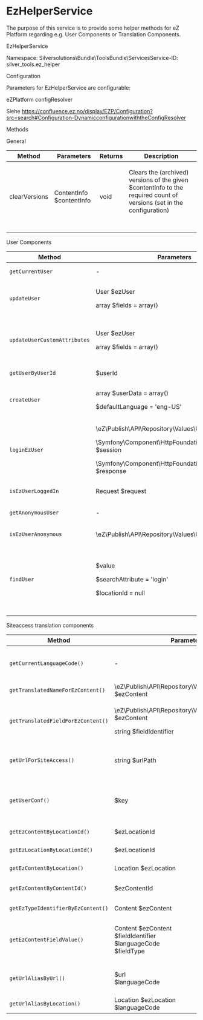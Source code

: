 #  EzHelperService 

The purpose of this service is to provide some helper methods for eZ Platform regarding e.g. User Components or Translation Components.

EzHelperService

Namespace: Silversolutions\\Bundle\\ToolsBundle\\ServicesService-ID: silver\_tools.ez\_helper

Configuration

Parameters for EzHelperService are configurable:

eZPlatform configResolver

Siehe <https://confluence.ez.no/display/EZP/Configuration?src=search#Configuration-DynamicconfigurationwiththeConfigResolver>

Methods

General

<table>
<thead>
<tr class="header">
<th>Method</th>
<th>Parameters</th>
<th>Returns</th>
<th>Description</th>
</tr>
</thead>
<tbody>
<tr>
<td>clearVersions</td>
<td>ContentInfo $contentInfo</td>
<td>void</td>
<td><div class="content-wrapper">
<p>Clears the (archived) versions of the given $contentInfo to the required count of versions (set in the configuration)</p>
<pre class="" data-syntaxhighlighter-params="brush: java; gutter: false; theme: Confluence" data-theme="Confluence"><code> </code></pre>
</td>
</tr>
</tbody>
</table>

User Components

<table>
<thead>
<tr class="header">
<th>Method</th>
<th>Parameters</th>
<th>Returns</th>
<th>Description</th>
</tr>
</thead>
<tbody>
<tr>
<td><pre><code>getCurrentUser</code></pre></td>
<td>-</td>
<td>\eZ\Publish\API\Repository\Values\User\User</td>
<td>Returns the current user from the default context</td>
</tr>
<tr>
<td><pre><code>updateUser</code></pre></td>
<td><p>User $ezUser</p>
<p>array $fields = array()</p></td>
<td>\eZ\Publish\API\Repository\Values\Content\Content</td>
<td>Updates eZ User content</td>
</tr>
<tr>
<td><pre><code>updateUserCustomAttributes</code></pre></td>
<td><p>User $ezUser</p>
<p>array $fields = array()</p></td>
<td>\eZ\Publish\API\Repository\Values\Content\Content</td>
<td>Updates eZ User content which is custom (like "customer_number", "customer_profile_data", etc.)</td>
</tr>
<tr>
<td><pre><code>getUserByUserId</code></pre></td>
<td>$userId</td>
<td>\eZ\Publish\API\Repository\Values\User\User</td>
<td>Returns an eZUser by user ID</td>
</tr>
<tr>
<td><pre><code>createUser</code></pre></td>
<td><p>array $userData = array()</p>
<p>$defaultLanguage = 'eng-US'</p></td>
<td>\eZ\Publish\API\Repository\Values\User\User</td>
<td>Creates an eZ user</td>
</tr>
<tr>
<td><pre><code>loginEzUser</code></pre></td>
<td><p>\eZ\Publish\API\Repository\Values\User\User $user</p>
<p>\Symfony\Component\HttpFoundation\Session\Session $session</p>
<p>\Symfony\Component\HttpFoundation\Response $response</p></td>
<td>-</td>
<td>Login as an eZ User</td>
</tr>
<tr>
<td><pre><code>isEzUserLoggedIn</code></pre></td>
<td>Request $request</td>
<td>boolean</td>
<td>Returns true if eZ user is logged in</td>
</tr>
<tr>
<td><pre><code>getAnonymousUser</code></pre></td>
<td>-</td>
<td>\eZ\Publish\API\Repository\Values\User\User</td>
<td>Returns the anonymous user for the current eZ context</td>
</tr>
<tr>
<td><pre><code>isEzUserAnonymous</code></pre></td>
<td>\eZ\Publish\API\Repository\Values\User\User $user</td>
<td>boolean</td>
<td>Returns true if given user is anonymous user</td>
</tr>
<tr>
<td><pre><code>findUser</code></pre></td>
<td><p>$value</p>
<p>$searchAttribute = 'login'</p>
<p>$locationId = null</p></td>
<td>\eZ\Publish\API\Repository\Values\User\User or null</td>
<td><p>Returns an user object by an attribute</p>
<p>Default attribute is 'login', but other like 'email' are possible</p>
<p><br />
</p></td>
</tr>
</tbody>
</table>

Siteaccess translation components

<table>
<thead>
<tr class="header">
<th>Method</th>
<th>Parameters</th>
<th>Returns</th>
<th>Description</th>
</tr>
</thead>
<tbody>
<tr>
<td><pre><code>getCurrentLanguageCode()</code></pre></td>
<td>-</td>
<td><p>null|string</p>
<p>e.g. ger-DE</p></td>
<td>Returns the current siteaccess language if set in the configuration, otherwise null</td>
</tr>
<tr>
<td><pre><code>getTranslatedNameForEzContent()</code></pre></td>
<td>\eZ\Publish\API\Repository\Values\Content\Content $ezContent</td>
<td>string</td>
<td>Returns the translated name of the eZ content</td>
</tr>
<tr>
<td><pre><code>getTranslatedFieldForEzContent()</code></pre></td>
<td><p>\eZ\Publish\API\Repository\Values\Content\Content $ezContent</p>
<p>string $fieldIdentifier</p></td>
<td>\eZ\Publish\API\Repository\Values\Content\Field|null</td>
<td>Returns the translated field of the eZ content</td>
</tr>
<tr>
<td><pre><code>getUrlForSiteAccess()</code></pre></td>
<td>string $urlPath</td>
<td><p>string</p>
<p>e.g. home -&gt; /de/home</p></td>
<td>Modifies the given url to the url for the current siteaccess</td>
</tr>
<tr>
<td><pre><code>getUserConf()</code></pre></td>
<td>$key</td>
<td>string</td>
<td><p>Returns the parameter value from the configuration for given $key and namespace self::ST_EZ_HELPER_CREATE_USER</p></td>
</tr>
<tr>
<td><pre><code>getEzContentByLocationId()</code></pre></td>
<td>$ezLocationId</td>
<td>Content</td>
<td>Returns eZ content by location ID</td>
</tr>
<tr>
<td><pre><code>getEzLocationByLocationId()</code></pre></td>
<td>$ezLocationId</td>
<td>Content</td>
<td>Returns eZ location by location ID</td>
</tr>
<tr>
<td><pre><code>getEzContentByLocation()</code></pre></td>
<td>Location $ezLocation</td>
<td>Content</td>
<td>Returns eZ content by eZ location</td>
</tr>
<tr>
<td><pre><code>getEzContentByContentId()</code></pre></td>
<td><p>$ezContentId</p></td>
<td>Content</td>
<td>Returns eZ content by content ID</td>
</tr>
<tr>
<td><pre><code>getEzTypeIdentifierByEzContent()</code></pre></td>
<td>Content $ezContent</td>
<td>string</td>
<td>Returns the eZ type identifier for given eZ content</td>
</tr>
<tr>
<td><pre><code>getEzContentFieldValue()</code></pre></td>
<td><p>Content $ezContent<br />
$fieldIdentifier<br />
$languageCode<br />
$fieldType</p></td>
<td>null|mixed</td>
<td>Returns a field value for given eZ content by identifier</td>
</tr>
<tr>
<td><pre><code>getUrlAliasByUrl()</code></pre></td>
<td>$url<br />
$languageCode</td>
<td>\eZ\Publish\API\Repository\Values\Content\URLAlias<br />
<br />
@throws \eZ\Publish\API\Repository\Exceptions\NotFoundException</td>
<td>Looks up the URLAlias for the given url.</td>
</tr>
<tr>
<td><pre><code>getUrlAliasByLocation()</code></pre></td>
<td>Location $ezLocation<br />
$languageCode</td>
<td>null|\eZ\Publish\API\Repository\Values\Content\URLAlias</td>
<td>Returns the URL alias for a given eZ location</td>
</tr>
</tbody>
</table>
